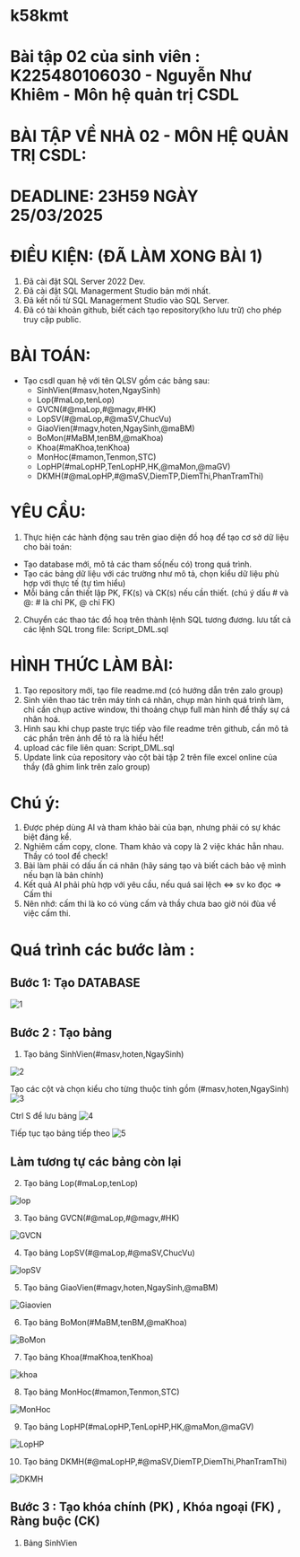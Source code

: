 # k58kmt
# Bài tập 02 của sinh viên : K225480106030 - Nguyễn Như Khiêm - Môn hệ quản trị CSDL
# BÀI TẬP VỀ NHÀ 02 - MÔN HỆ QUẢN TRỊ CSDL:
# DEADLINE: 23H59 NGÀY 25/03/2025

# ĐIỀU KIỆN: (ĐÃ LÀM XONG BÀI 1)
1. Đã cài đặt SQL Server 2022 Dev.
2. Đã cài đặt SQL Managerment Studio bản mới nhất.
3. Đã kết nối từ SQL Managerment Studio vào SQL Server.
4. Đã có tài khoản github, biết cách tạo repository(kho lưu trữ) cho phép truy cập public.

# BÀI TOÁN:
- Tạo csdl quan hệ với tên QLSV gồm các bảng sau:
  + SinhVien(#masv,hoten,NgaySinh)
  + Lop(#maLop,tenLop)
  + GVCN(#@maLop,#@magv,#HK)
  + LopSV(#@maLop,#@maSV,ChucVu)
  + GiaoVien(#magv,hoten,NgaySinh,@maBM)
  + BoMon(#MaBM,tenBM,@maKhoa)
  + Khoa(#maKhoa,tenKhoa)
  + MonHoc(#mamon,Tenmon,STC)
  + LopHP(#maLopHP,TenLopHP,HK,@maMon,@maGV)
  + DKMH(#@maLopHP,#@maSV,DiemTP,DiemThi,PhanTramThi)

# YÊU CẦU:
1. Thực hiện các hành động sau trên giao diện đồ hoạ để tạo cơ sở dữ liệu cho bài toán:
  + Tạo database mới, mô tả các tham số(nếu có) trong quá trình.
  + Tạo các bảng dữ liệu với các trường như mô tả, chọn kiểu dữ liệu phù hợp với thực tế (tự tìm hiểu)
  + Mỗi bảng cần thiết lập PK, FK(s) và CK(s) nếu cần thiết. (chú ý dấu # và @: # là chỉ PK, @ chỉ FK)
2. Chuyển các thao tác đồ hoạ trên thành lệnh SQL tương đương. lưu tất cả các lệnh SQL trong file: Script_DML.sql


# HÌNH THỨC LÀM BÀI:
1. Tạo repository mới, tạo file readme.md (có hướng dẫn trên zalo group)
2. Sinh viên thao tác trên máy tính cá nhân, chụp màn hình quá trình làm, chỉ cần chụp active window, thi thoảng chụp full màn hình để thấy sự cá nhân hoá.
3. Hình sau khi chụp paste trực tiếp vào file readme trên github, cần mô tả các phần trên ảnh để tỏ ra là hiểu hết!
4. upload các file liên quan: Script_DML.sql
5. Update link của repository vào cột bài tập 2 trên file excel online của thầy (đã ghim link trên zalo group)

# Chú ý:
1. Được phép dùng AI và tham khảo bài của bạn, nhưng phải có sự khác biệt đáng kể.
2. Nghiêm cấm copy, clone. Tham khảo và copy là 2 việc khác hẳn nhau. Thầy có tool để check!
3. Bài làm phải có dấu ấn cá nhân (hãy sáng tạo và biết cách bảo vệ mình nếu bạn là bản chính)
4. Kết quả AI phải phù hợp với yêu cầu, nếu quá sai lệch <=> sv ko đọc => Cấm thi
5. Nên nhớ: cấm thi là ko có vùng cấm và thầy chưa bao giờ nói đùa về việc cấm thi.


# Quá trình các bước làm :
## Bước 1: Tạo DATABASE 
![1](https://github.com/user-attachments/assets/43e68684-8e6c-4223-b017-d86d47a42fdf)

## Bước 2 : Tạo bảng
1. Tạo bảng SinhVien(#masv,hoten,NgaySinh)

![2](https://github.com/user-attachments/assets/7daddd22-b1ef-4a8b-97dc-5d738b8a6185)

Tạo các cột và chọn kiểu cho từng thuộc tính gồm (#masv,hoten,NgaySinh)
![3](https://github.com/user-attachments/assets/2cb017c5-4271-4f07-ae7a-c68f2a9378a6)

Ctrl S để lưu bảng 
![4](https://github.com/user-attachments/assets/d3ee1182-287d-4109-b9ce-05f93b4c6ff1)

Tiếp tục tạo bảng tiếp theo
![5](https://github.com/user-attachments/assets/195d4007-be31-4e9e-b455-2eb978dfc25e)

## Làm tương tự các bảng còn lại

2. Tạo bảng Lop(#maLop,tenLop)

![lop](https://github.com/user-attachments/assets/b46a3cd1-80ca-4353-92ba-74240b2ca5ac)

3. Tạo bảng GVCN(#@maLop,#@magv,#HK)

![GVCN](https://github.com/user-attachments/assets/75ee74ac-ffc7-4c56-8acd-9a419e580353)

4. Tạo bảng LopSV(#@maLop,#@maSV,ChucVu)

![lopSV](https://github.com/user-attachments/assets/f9ab229b-215b-4c55-b23f-3f99998160e1)

5. Tạo bảng GiaoVien(#magv,hoten,NgaySinh,@maBM)

![Giaovien](https://github.com/user-attachments/assets/43f6d17b-8afd-48c1-b9f7-479eb0d89da9)


6. Tạo bảng BoMon(#MaBM,tenBM,@maKhoa)

![BoMon](https://github.com/user-attachments/assets/e752c2fe-1bbf-403f-b45d-f259f00af219)


7. Tạo bảng Khoa(#maKhoa,tenKhoa)

![khoa](https://github.com/user-attachments/assets/24f0bf8a-ea56-4d5a-8499-e6bef8114b55)


8. Tạo bảng MonHoc(#mamon,Tenmon,STC)

![MonHoc](https://github.com/user-attachments/assets/837b8523-c69d-4a7b-bac4-b464337e61de)


9. Tạo bảng LopHP(#maLopHP,TenLopHP,HK,@maMon,@maGV)

![LopHP](https://github.com/user-attachments/assets/d0d6f9b4-c868-4df7-9336-043279414cb1)


10. Tạo bảng  DKMH(#@maLopHP,#@maSV,DiemTP,DiemThi,PhanTramThi)

![DKMH](https://github.com/user-attachments/assets/ed18fcc7-0883-4b6b-bf82-b444bc8303fb)

## Bước 3 : Tạo khóa chính (PK) , Khóa ngoại (FK) , Ràng buộc (CK)
1. Bảng SinhVien























































































